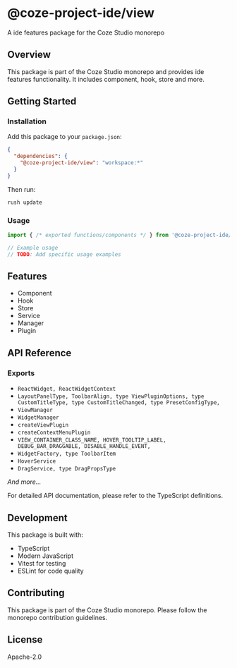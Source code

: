 # @coze-project-ide/view

A ide features package for the Coze Studio monorepo

## Overview

This package is part of the Coze Studio monorepo and provides ide features functionality. It includes component, hook, store and more.

## Getting Started

### Installation

Add this package to your `package.json`:

```json
{
  "dependencies": {
    "@coze-project-ide/view": "workspace:*"
  }
}
```

Then run:

```bash
rush update
```

### Usage

```typescript
import { /* exported functions/components */ } from '@coze-project-ide/view';

// Example usage
// TODO: Add specific usage examples
```

## Features

- Component
- Hook
- Store
- Service
- Manager
- Plugin

## API Reference

### Exports

- `ReactWidget, ReactWidgetContext`
- `LayoutPanelType,
  ToolbarAlign,
  type ViewPluginOptions,
  type CustomTitleType,
  type CustomTitleChanged,
  type PresetConfigType,`
- `ViewManager`
- `WidgetManager`
- `createViewPlugin`
- `createContextMenuPlugin`
- `VIEW_CONTAINER_CLASS_NAME,
  HOVER_TOOLTIP_LABEL,
  DEBUG_BAR_DRAGGABLE,
  DISABLE_HANDLE_EVENT,`
- `WidgetFactory, type ToolbarItem`
- `HoverService`
- `DragService, type DragPropsType`

*And more...*

For detailed API documentation, please refer to the TypeScript definitions.

## Development

This package is built with:

- TypeScript
- Modern JavaScript
- Vitest for testing
- ESLint for code quality

## Contributing

This package is part of the Coze Studio monorepo. Please follow the monorepo contribution guidelines.

## License

Apache-2.0
